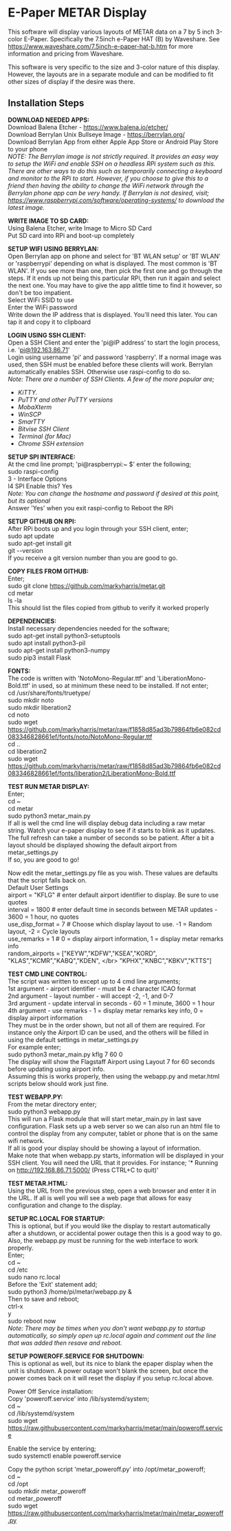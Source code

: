 # E-Paper METAR Display
This software will display various layouts of METAR data on a 7 by 5 inch 3-color E-Paper. Specifically the 7.5inch e-Paper HAT (B) by Waveshare. See https://www.waveshare.com/7.5inch-e-paper-hat-b.htm for more information and pricing from Waveshare.

This software is very specific to the size and 3-color nature of this display. However, the layouts are in a separate module and can be modified to fit other sizes of display if the desire was there.

<b><H2>Installation Steps</H2></b>

<b>DOWNLOAD NEEDED APPS:</b></br>
Download Balena Etcher - https://www.balena.io/etcher/</br>
Download Berrylan Unix Bullseye Image - https://berrylan.org/</br>
Download Berrylan App from either Apple App Store or Android Play Store to your phone</br>
<i>NOTE: The Berrylan image is not strictly required. It provides an easy way to setup the WiFi and enable SSH on a headless RPi system such as this. There are other ways to do this such as temporarily connecting a keyboard and monitor to the RPi to start. However, if you choose to give this to a friend then having the ability to change the WiFi network through the Berrylan phone app can be very handy. If Berrylan is not desired, visit; https://www.raspberrypi.com/software/operating-systems/ to download the latest image.</i></br>

<b>WRITE IMAGE TO SD CARD:</b></br>
Using Balena Etcher, write Image to Micro SD Card</br>
Put SD card into RPi and boot-up completely</br>

<b>SETUP WIFI USING BERRYLAN:</b></br>
Open Berrylan app on phone and select for 'BT WLAN setup' or 'BT WLAN' or 'raspberrypi' depending on what is displayed. The most common is 'BT WLAN'. If you see more than one, then pick the first one and go through the steps. If it ends up not being this particular RPi, then run it again and select the next one. You may have to give the app alittle time to find it however, so don't be too impatient.</br>
  Select WiFi SSID to use</br>
  Enter the WiFi password</br>
  Write down the IP address that is displayed. You'll need this later. You can tap it and copy it to clipboard</br>

<b>LOGIN USING SSH CLIENT:</b></br>
Open a SSH Client and enter the 'pi@IP address' to start the login process, i.e. 'pi@192.163.86.71'</br>
Login using username 'pi' and password 'raspberry'. If a normal image was used, then SSH must be enabled before these clients will work. Berrylan automatically enables SSH. Otherwise use raspi-config to do so.</br>
<i>Note: There are a number of SSH Clients. A few of the more popular are;
<ul>
  <li>KiTTY.</br>
  <li>PuTTY and other PuTTY versions</br>
  <li>MobaXterm</br>
  <li>WinSCP</br>
  <li>SmarTTY</br>
  <li>Bitvise SSH Client</br>
  <li>Terminal (for Mac)</br>
  <li>Chrome SSH extension</br>
</ul> </i>

<b>SETUP SPI INTERFACE:</b></br>
At the cmd line prompt; 'pi@raspberrypi:~ $' enter the following;</br>
  sudo raspi-config</br>
  3 - Interface Options</br>
  I4 SPI Enable this? Yes </br>
<i>Note: You can change the hostname and password if desired at this point, but its optional</i></br>
Answer 'Yes' when you exit raspi-config to Reboot the RPi </br>

<b>SETUP GITHUB ON RPI:</b></br>
After RPi boots up and you login through your SSH client, enter;</br>
  sudo apt update</br>
  sudo apt-get install git</br>
  git --version </br>
If you receive a git version number than you are good to go.</br>

<b>COPY FILES FROM GITHUB:</b></br>
Enter;</br>
  sudo git clone https://github.com/markyharris/metar.git</br>
  cd metar</br>
  ls -la </br>
This should list the files copied from github to verify it worked properly</br>

<b>DEPENDENCIES:</b></br>
Install necessary dependencies needed for the software;</br>
  sudo apt-get install python3-setuptools</br>
  sudo apt install python3-pil</br>
  sudo apt-get install python3-numpy</br>
  sudo pip3 install Flask</br>
    
<b>FONTS:</b></br>
The code is written with 'NotoMono-Regular.ttf' and 'LiberationMono-Bold.ttf' in used, so at minimum these need to be installed. If not enter;</br>
  cd /usr/share/fonts/truetype/</br>
  sudo mkdir noto</br>
  sudo mkdir liberation2</br>
  cd noto</br>
  sudo wget https://github.com/markyharris/metar/raw/f1858d85ad3b79864fb6e082cd083346828661ef/fonts/noto/NotoMono-Regular.ttf</br>
  cd ..</br>
  cd liberation2</br>
  sudo wget https://github.com/markyharris/metar/raw/f1858d85ad3b79864fb6e082cd083346828661ef/fonts/liberation2/LiberationMono-Bold.ttf</br>

<b>TEST RUN METAR DISPLAY:</b></br>
Enter;</br>
  cd ~</br>
  cd metar</br>
  sudo python3 metar_main.py</br>
If all is well the cmd line will display debug data including a raw metar string. Watch your e-paper display to see if it starts to blink as it updates. The full refresh can take a number of seconds so be patient. After a bit a layout should be displayed showing the default airport from metar_settings.py</br>
If so, you are good to go!</br>

Now edit the metar_settings.py file as you wish. These values are defaults that the script falls back on.</br>
  Default User Settings</br>
  airport = "KFLG" # enter default airport identifier to display. Be sure to use quotes</br>
  interval = 1800  # enter default time in seconds between METAR updates - 3600 = 1 hour, no quotes</br>
  use_disp_format = 7 # Choose which display layout to use. -1 = Random layout, -2 = Cycle layouts</br>
  use_remarks = 1  # 0 = display airport information, 1 = display metar remarks info </br>
  random_airports = ["KEYW","KDFW","KSEA","KORD", "KLAS","KCMR","KABQ","KDEN", \</br>
                   "KPHX","KNBC","KBKV","KTTS"]</br>
				   
<b>TEST CMD LINE CONTROL:</b></br>
The script was written to except up to 4 cmd line arguments;</br>
  1st argument - airport identifier - must be 4 character ICAO format</br>
  2nd argument - layout number - will accept -2, -1, and 0-7</br>
  3rd argument - update interval in seconds - 60 = 1 minute, 3600 = 1 hour</br>
  4th argument - use remarks - 1 = display metar remarks key info, 0 = display airport information</br>
They must be in the order shown, but not all of them are required. For instance only the Airport ID can be used, and the others will be filled in using the default settings in metar_settings.py</br>
For example enter;</br>
  sudo python3 metar_main.py kflg 7 60 0</br>
The display will show the Flagstaff Airport using Layout 7 for 60 seconds before updating using airport info.</br>
Assuming this is works properly, then using the webapp.py and metar.html scripts below should work just fine.</br>

<b>TEST WEBAPP.PY:</b></br>
From the metar directory enter;</br>
  sudo python3 webapp.py</br>
This will run a Flask module that will start metar_main.py in last save configuration. Flask sets up a web server so we can also run an html file to control the display from any computer, tablet or phone that is on the same wifi network.</br>
If all is good your display should be showing a layout of information.</br>
Make note that when webapp.py starts, information will be displayed in your SSH client. You will need the URL that it provides. For instance; '* Running on http://192.168.86.71:5000/ (Press CTRL+C to quit)'</br>

<b>TEST METAR.HTML:</b></br>
Using the URL from the previous step, open a web browser and enter it in the URL. If all is well you will see a web page that allows for easy configuration and change to the display.</br>

<b>SETUP RC.LOCAL FOR STARTUP:</b></br>
This is optional, but if you would like the display to restart automatically after a shutdown, or accidental power outage then this is a good way to go. Also, the webapp.py must be running for the web interface to work properly. </br>
Enter;</br>
  cd ~</br>
  cd /etc</br>
  sudo nano rc.local</br>
Before the 'Exit' statement add;</br>
  sudo python3 /home/pi/metar/webapp.py &</br>
Then to save and reboot;</br>
  ctrl-x</br>
  y</br>
  sudo reboot now</br>
<i>Note: There may be times when you don't want webapp.py to startup automatically, so simply open up rc.local again and comment out the line that was added then resave and reboot.</i></br>

<b>SETUP POWEROFF.SERVICE FOR SHUTDOWN:</b></br>
This is optional as well, but its nice to blank the epaper display when the unit is shutdown. A power outage won't blank the screen, but once the power comes back on it will reset the display if you setup rc.local above.</br>

Power Off Service installation:</br>
Copy 'poweroff.service' into /lib/systemd/system; </br>
  cd ~</br>
  cd /lib/systemd/system </br>
  sudo wget https://raw.githubusercontent.com/markyharris/metar/main/poweroff.service</br>

Enable the service by entering;</br>
  sudo systemctl enable poweroff.service</br>

Copy the python script 'metar_poweroff.py' into /opt/metar_poweroff;</br>
  cd ~  </br>
  cd /opt</br>
  sudo mkdir metar_poweroff</br>
  cd metar_poweroff</br>
  sudo wget https://raw.githubusercontent.com/markyharris/metar/main/metar_poweroff.py</br>
  
  
